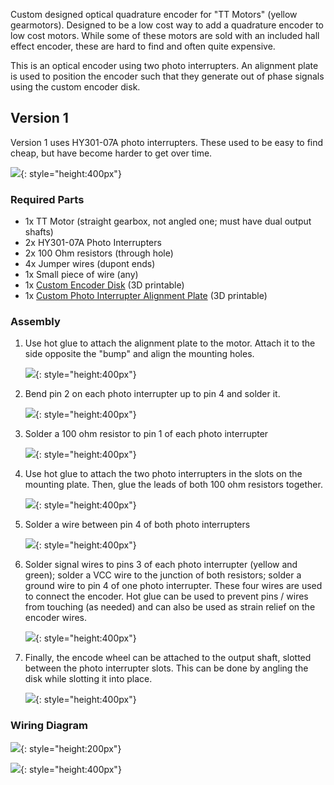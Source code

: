 
Custom designed optical quadrature encoder for "TT Motors" (yellow gearmotors). Designed to be a low cost way to add a quadrature encoder to low cost motors. While some of these motors are sold with an included hall effect encoder, these are hard to find and often quite expensive.

This is an optical encoder using two photo interrupters. An alignment plate is used to position the encoder such that they generate out of phase signals using the custom encoder disk.


## Version 1

Version 1 uses HY301-07A photo interrupters. These used to be easy to find cheap, but have become harder to get over time.

![](../../img/quad_encoder_asm.png){: style="height:400px"}

### Required Parts

- 1x TT Motor (straight gearbox, not angled one; must have dual output shafts)
- 2x HY301-07A Photo Interrupters
- 2x 100 Ohm resistors (through hole)
- 4x Jumper wires (dupont ends)
- 1x Small piece of wire (any)
- 1x [Custom Encoder Disk](https://github.com/ArPiRobot/ArPiRobot-CADModels/releases/download/stls/EncoderWheel.stl) (3D printable)
- 1x [Custom Photo Interrupter Alignment Plate](https://github.com/ArPiRobot/ArPiRobot-CADModels/releases/download/stls/EncoderMountingPlate.stl) (3D printable)


### Assembly

1. Use hot glue to attach the alignment plate to the motor. Attach it to the side opposite the "bump" and align the mounting holes.

    ![](../../img/qasm_v1_step1.png){: style="height:400px"}


2. Bend pin 2 on each photo interrupter up to pin 4 and solder it.

    ![](../../img/qasm_v1_step2.png){: style="height:400px"}


3. Solder a 100 ohm resistor to pin 1 of each photo interrupter

    ![](../../img/qasm_v1_step3.png){: style="height:400px"}


4. Use hot glue to attach the two photo interrupters in the slots on the mounting plate. Then, glue the leads of both 100 ohm resistors together.

    ![](../../img/qasm_v1_step4.png){: style="height:400px"}


5. Solder a wire between pin 4 of both photo interrupters

    ![](../../img/qasm_v1_step5.png){: style="height:400px"}


6. Solder signal wires to pins 3 of each photo interrupter (yellow and green); solder a VCC wire to the junction of both resistors; solder a ground wire to pin 4 of one photo interrupter. These four wires are used to connect the encoder. Hot glue can be used to prevent pins / wires from touching (as needed) and can also be used as strain relief on the encoder wires.

    ![](../../img/qasm_v1_step6.png){: style="height:400px"}


7. Finally, the encode wheel can be attached to the output shaft, slotted between the photo interrupter slots. This can be done by angling the disk while slotting it into place.

    ![](../../img/qasm_v1_step7.png){: style="height:400px"}


### Wiring Diagram

![](../../img/hy30107a_labels.png){: style="height:200px"}

![](../../img/hy301_wiring.png){: style="height:400px"}
